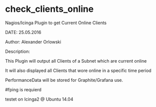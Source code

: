 # check_clients_online
Nagios/Icinga Plugin to get Current Online Clients

DATE: 25.05.2016

Author: Alexander Orlowski

Description:

This Plugin will output all Clients of a Subnet which are current online

It will also displayed all Clients that wore online in a specific time period

PerformanceData will be stored for Graphite/Grafana use.

#fping is requierd

testet on Icinga2 @ Ubuntu 14.04
